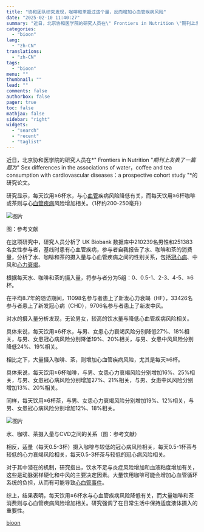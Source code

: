 ```yaml
---
title: "协和团队研究发现，咖啡和茶超过这个量，反而增加心血管疾病风险"
date: "2025-02-10 11:40:27"
summary: "近日，北京协和医学院的研究人员在\" Frontiers in Nutrition \"期刊上发表了一篇..."
categories:
  - "bioon"
lang:
  - "zh-CN"
translations:
  - "zh-CN"
tags:
  - "bioon"
menu: ""
thumbnail: ""
lead: ""
comments: false
authorbox: false
pager: true
toc: false
mathjax: false
sidebar: "right"
widgets:
  - "search"
  - "recent"
  - "taglist"
---
```


近日，北京协和医学院的研究人员在*" Frontiers in Nutrition "*期刊上发表了一篇题为*" Sex differences in the associations of water，coffee and tea consumption with cardiovascular diseases：a prospective cohort study "*的研究论文。

研究显示，每天饮用≥6杯水，与心[血管](https://www.medsci.cn/guideline/list.do?q=%E8%A1%80%E7%AE%A1)疾病风险降低有关，而每天饮用≥6杯咖啡或茶则与心[血管疾病](https://www.medsci.cn/topic/show?id=bb6f89e145a)风险增加相关。（1杯约200-250毫升）

![图片](https://msimg.bioon.com/bioon-com/20241101/bb29f2817b4d425ba79fece1458d1440-5m15cPSQ7Vaf.jpg)

图：参考文献

在这项研究中，研究人员分析了 UK Biobank 数据库中210239名男性和251383名女性参与者，基线时患有心血管疾病，参与者自我报告了水、咖啡和茶的消费量，分析了水、咖啡和茶的摄入量与心血管疾病之间的性别关系，包括[冠心病](https://www.medsci.cn/topic/show?id=77c33081e40)、中风和[心力衰竭](https://www.medsci.cn/topic/show?id=072c5088466)。

根据每天水、咖啡和茶的摄入量，将参与者分为5组：0、0.5-1、2-3、4-5、≥6杯。

在平均8.7年的随访期间，11098名参与者患上了新发心力衰竭（HF），33426名参与者患上了新发冠心病（CHD），9706名参与者患上了新发中风。

对水的摄入量分析发现，无论男女，较高的饮水量与降低心血管疾病风险相关。

具体来说，每天饮用≥6杯水，与男、女患心力衰竭风险分别降低27%、18%相关，与男、女患冠心病风险分别降低19%、20%相关，与男、女患中风风险分别降低24%、19%相关。

相比之下，大量摄入咖啡、茶，则增加心血管疾病风险，尤其是每天≥6杯。

具体来说，每天饮用≥6杯咖啡，与男、女患心力衰竭风险分别增加16%、25%相关，与男、女患冠心病风险分别增加27%、21%相关，与男、女患中风风险分别增加13%、20%相关。

同样，每天饮用≥6杯茶，与男、女患心力衰竭风险分别增加19%、12%相关，与男、女患冠心病风险分别增加12%、18%相关。

![图片](https://msimg.bioon.com/bioon-com/20241101/37ee8b99b72e424389e33141a9e0d319-xPeFcZ6FFMUS.jpg)

水、咖啡、茶摄入量与CVD之间的关系（图：参考文献）

相反，适量（每天0.5-3杯）摄入咖啡与较低的冠心病风险相关，每天0.5-1杯茶与较低的心力衰竭风险相关，每天0.5-3杯茶与较低的冠心病风险相关。

对于其中潜在的机制，研究指出，饮水不足与炎症风险增加和血液粘度增加有关，这些是动脉粥样硬化和中风的主要决定因素。大量饮用咖啡可能会增加心血管循环系统的负担，从而有可能导致[心血管事件](https://www.medsci.cn/search?q=%E5%BF%83%E8%A1%80%E7%AE%A1%E4%BA%8B%E4%BB%B6)。

综上，结果表明，每天饮用≥6杯水与心血管疾病风险降低有关，而大量咖啡和茶消费则与心血管疾病风险增加相关。研究强调了在日常生活中保持适度液体摄入的重要性。

[bioon](http://news.bioon.com/article/c24786262073.html)
